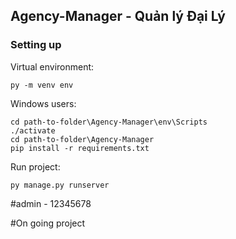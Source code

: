 ## Agency-Manager - Quản lý Đại Lý


### Setting up

Virtual environment:

```
py -m venv env
```


Windows users: 

```
cd path-to-folder\Agency-Manager\env\Scripts
./activate
cd path-to-folder\Agency-Manager
pip install -r requirements.txt
```

Run project:

```
py manage.py runserver
```


#admin - 12345678


#On going project
